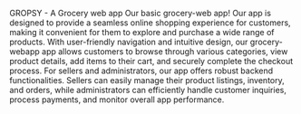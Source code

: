 GROPSY - A Grocery web app
Our basic grocery-web app! Our app is designed to provide a seamless online shopping experience for customers, making it convenient for them to explore and purchase a wide range of products. 
With user-friendly navigation and intuitive design, our grocery-webapp app allows customers to browse through various categories, view product details, add items to their cart, and securely complete the checkout process.
For sellers and administrators, our app offers robust backend functionalities. Sellers can easily manage their product listings, inventory, and orders, while administrators can efficiently handle customer inquiries, process payments, and monitor overall app performance. 
